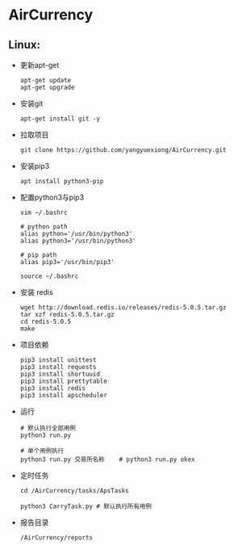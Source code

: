 # AirCurrency

## Linux:


* 更新apt-get
    ```
    apt-get update
    apt-get upgrade
    ```
* 安装git
    ```
    apt-get install git -y
    ```
* 拉取项目
    ```
    git clone https://github.com/yangyuexiong/AirCurrency.git
    ```
* 安装pip3
    ```
    apt install python3-pip
    ```
* 配置python3与pip3
    ```
    vim ~/.bashrc
    ```
    ```
    # python path 
    alias python='/usr/bin/python3'
    alias python3='/usr/bin/python3'

    # pip path
    alias pip3='/usr/bin/pip3'
    ```
    ```
    source ~/.bashrc
    ```
* 安装 redis
    ```
    wget http://download.redis.io/releases/redis-5.0.5.tar.gz
    tar xzf redis-5.0.5.tar.gz
    cd redis-5.0.5
    make
    ```

* 项目依赖
    ```
    pip3 install unittest
    pip3 install requests
    pip3 install shortuuid
    pip3 install prettytable
    pip3 install redis
    pip3 install apscheduler

    ```
* 运行
    ```
    # 默认执行全部用例
    python3 run.py

    # 单个用例执行
    python3 run.py 交易所名称    # python3 run.py okex
    ```

* 定时任务
    ```
    cd /AirCurrency/tasks/ApsTasks

    python3 CarryTask.py # 默认执行所有用例
    ```
* 报告目录
    ```
    /AirCurrency/reports
    ```
